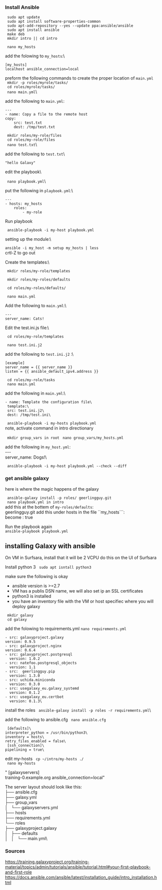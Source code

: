 ### Install Ansible



`` sudo apt update``\
`` sudo apt install software-properties-common``\
`` sudo apt-add-repository --yes --update ppa:ansible/ansible``\
`` sudo apt install ansible``\
`` make deb``\
`` mkdir intro || cd intro``

`` nano my_hosts``

add the folowing to ``my_hosts``:\


	[my_hosts]
	localhost ansible_connection=local

preform the following commands to create the proper location of ``main.yml``\
`` mkdir -p roles/myrole/tasks/``\
`` cd roles/myrole/tasks/``\
`` nano main.yml``\

add the following to ``main.yml``\:


	---
	- name: Copy a file to the remote host
	copy:
		src: test.txt
		dest: /tmp/test.txt


`` mkdir roles/my-role/files``\
`` cd roles/my-role/files``\
`` nano test.txt``\


add the following to ``test.txt``\


	"hello Galaxy"

edit the playbook\
	
`` nano playbook.yml``\\

put the following in ``playbook.yml``:\




	---
	- hosts: my_hosts
		roles:
			- my-role
			


Run playbook

`` ansible-playbook -i my-host playbook.yml``

setting up the module:\

``ansible -i my_host -m setup my_hosts | less``\
	crtl-Z to go out

 Create the templates:\

`` mkdir roles/my-role/templates``
 
`` mkdir roles/my-roles/defaults``

`` cd roles/my-roles/defaults/``

`` nano main.yml``

 Add the following to ``main.yml``:\


	---
	server_name: Cats!

Edit the test.ini.js file:\

`` cd roles/my-role/templates``

`` nano test.ini.j2``

add the following to ``test.ini.j2`` :\


	[example]
	server_name = {{ server_name }}
	listen = {{ ansible_default_ipv4.address }}


`` cd roles/my-role/tasks``\
`` nano main.yml``

add the following  in ``main.yml``:\

 	- name: Template the configuration file\
 	 template:\
   	 src: test.ini.j2\
   	 dest: /tmp/test.ini\

	
	
`` ansible-playbook -i my-hosts playbook.yml``\
note, activate command in intro directionary

`` mkdir group_vars in root``
`` nano group_vars/my_hosts.yml``

 add the following in ``my_host.yml``:\
	---\
	server_name: Dogs!\



`` ansible-playbook -i my-host playbook.yml --check --diff``

### get ansible galaxy
here is where the magic happens of the galaxy

`` ansible-galaxy install -p roles/ geerlingguy.git``\
`` nano playbook.yml in intro``\
 add this at the bottem of  ``my-roles/defaults``:\
	geerlingguy.git
add this under  hosts in the file ``my_hosts```:\
	become : true
	
Run the playbook again	
 ``ansible-playbook playbook.yml``
 
 
 ## installing Galaxy with ansible
 
 On VM in Surfsara, install that it will be 2 VCPU
 do this on the UI of Surfsara
 
 Install python 3
 `` sudo apt isntall python3``
 
make sure the following is okay
- ansible version is >=2.7
- VM has a publis DSN name, we will also set ip an SSL certificates
- python3 is installed
- you have an inventory file with the VM or host specifiec where you will deploy galaxy


`` mkdir galaxy``\
`` cd galaxy``


add the folowing to requirements.yml
``nano requirements.yml``


	- src: galaxyproject.galaxy
  	version: 0.9.5
	- src: galaxyproject.nginx
  	version: 0.6.4
	- src: galaxyproject.postgresql
	  version: 1.0.2
	- src: natefoo.postgresql_objects
	  version: 1.1
	- src:  geerlingguy.pip
	  version: 1.3.0
	- src: uchida.miniconda
	  version: 0.3.0
	- src: usegalaxy_eu.galaxy_systemd
	  version: 0.1.2
	- src: usegalaxy_eu.certbot
	  version: 0.1.3\
  

 install the roles
 `` ansible-galaxy install -p roles -r requirements.yml``\
 
 add the following to ansible.cfg
 `` nano ansible.cfg``
 
 
	 [defaults]\
	interpreter_python = /usr/bin/python3\
	inventory = hosts\
	retry_files_enabled = false\
	 [ssh_connection]\
	pipelining = true\ 




edit my-hosts
`` cp ~/intro/my-hosts ./``\
`` nano my-hosts``


" [galaxyservers]\
training-0.example.org ansible_connection=local\"

The server layout should look like this:\
├── ansible.cfg\
├── galaxy.yml\
├── group_vars\
│   └── galaxyservers.yml\
├── hosts\
├── requirements.yml\
└── roles\
    ├── galaxyproject.galaxy\
    │   ├── defaults\
    │   │   └── main.yml\


### Sources
https://training.galaxyproject.org/training-material/topics/admin/tutorials/ansible/tutorial.html#your-first-playbook-and-first-role
https://docs.ansible.com/ansible/latest/installation_guide/intro_installation.html
